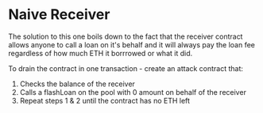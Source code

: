 # Naive Receiver

The solution to this one boils down to the fact that the receiver contract allows anyone to call a loan on it's behalf and it will always pay the loan fee regardless of how much ETH it borrrowed or what it did.


To drain the contract in one transaction - create an attack contract that:
1. Checks the balance of the receiver
2. Calls a flashLoan on the pool with 0 amount on behalf of the receiver
3. Repeat steps 1 & 2 until the contract has no ETH left